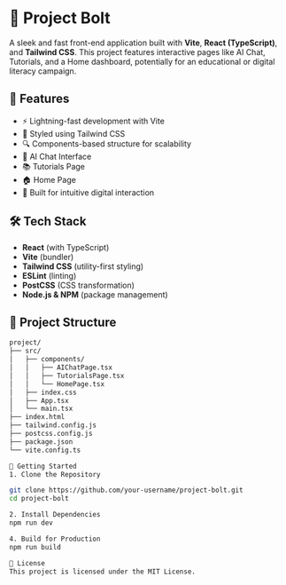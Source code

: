 # 🚀 Project Bolt

A sleek and fast front-end application built with **Vite**, **React (TypeScript)**, and **Tailwind CSS**. This project features interactive pages like AI Chat, Tutorials, and a Home dashboard, potentially for an educational or digital literacy campaign.

## 🌟 Features

- ⚡ Lightning-fast development with Vite
- 🎨 Styled using Tailwind CSS
- 🔍 Components-based structure for scalability
- 🤖 AI Chat Interface
- 📚 Tutorials Page
- 🏠 Home Page
- 💬 Built for intuitive digital interaction

## 🛠️ Tech Stack

- **React** (with TypeScript)
- **Vite** (bundler)
- **Tailwind CSS** (utility-first styling)
- **ESLint** (linting)
- **PostCSS** (CSS transformation)
- **Node.js & NPM** (package management)

## 📂 Project Structure

```bash
project/
├── src/
│   ├── components/
│   │   ├── AIChatPage.tsx
│   │   ├── TutorialsPage.tsx
│   │   └── HomePage.tsx
│   ├── index.css
│   ├── App.tsx
│   └── main.tsx
├── index.html
├── tailwind.config.js
├── postcss.config.js
├── package.json
└── vite.config.ts

🚀 Getting Started
1. Clone the Repository

git clone https://github.com/your-username/project-bolt.git
cd project-bolt

2. Install Dependencies
npm run dev

4. Build for Production
npm run build

📄 License
This project is licensed under the MIT License.

